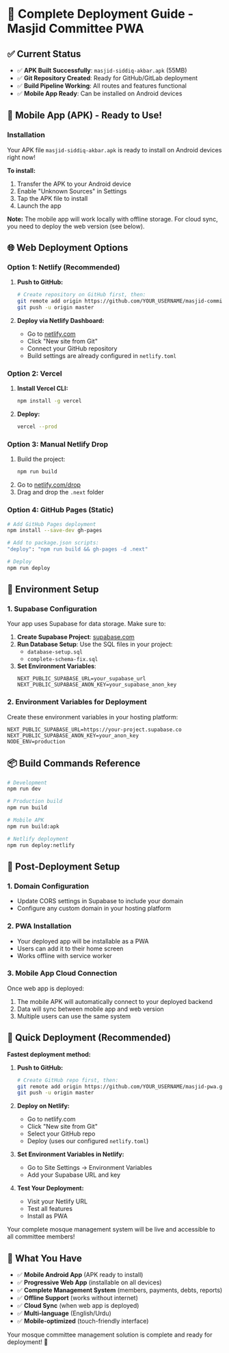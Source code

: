 # 🚀 Complete Deployment Guide - Masjid Committee PWA

## ✅ Current Status
- ✅ **APK Built Successfully**: `masjid-siddiq-akbar.apk` (55MB)
- ✅ **Git Repository Created**: Ready for GitHub/GitLab deployment
- ✅ **Build Pipeline Working**: All routes and features functional
- ✅ **Mobile App Ready**: Can be installed on Android devices

## 📱 Mobile App (APK) - Ready to Use!

### Installation
Your APK file `masjid-siddiq-akbar.apk` is ready to install on Android devices right now!

**To install:**
1. Transfer the APK to your Android device
2. Enable "Unknown Sources" in Settings
3. Tap the APK file to install
4. Launch the app

**Note:** The mobile app will work locally with offline storage. For cloud sync, you need to deploy the web version (see below).

## 🌐 Web Deployment Options

### Option 1: Netlify (Recommended)
1. **Push to GitHub:**
   ```bash
   # Create repository on GitHub first, then:
   git remote add origin https://github.com/YOUR_USERNAME/masjid-committee-pwa.git
   git push -u origin master
   ```

2. **Deploy via Netlify Dashboard:**
   - Go to [netlify.com](https://netlify.com)
   - Click "New site from Git"
   - Connect your GitHub repository
   - Build settings are already configured in `netlify.toml`

### Option 2: Vercel
1. **Install Vercel CLI:**
   ```bash
   npm install -g vercel
   ```

2. **Deploy:**
   ```bash
   vercel --prod
   ```

### Option 3: Manual Netlify Drop
1. Build the project:
   ```bash
   npm run build
   ```
2. Go to [netlify.com/drop](https://netlify.com/drop)
3. Drag and drop the `.next` folder

### Option 4: GitHub Pages (Static)
```bash
# Add GitHub Pages deployment
npm install --save-dev gh-pages

# Add to package.json scripts:
"deploy": "npm run build && gh-pages -d .next"

# Deploy
npm run deploy
```

## 🔗 Environment Setup

### 1. Supabase Configuration
Your app uses Supabase for data storage. Make sure to:

1. **Create Supabase Project**: [supabase.com](https://supabase.com)
2. **Run Database Setup**: Use the SQL files in your project:
   - `database-setup.sql`
   - `complete-schema-fix.sql`
3. **Set Environment Variables**:
   ```
   NEXT_PUBLIC_SUPABASE_URL=your_supabase_url
   NEXT_PUBLIC_SUPABASE_ANON_KEY=your_supabase_anon_key
   ```

### 2. Environment Variables for Deployment
Create these environment variables in your hosting platform:

```env
NEXT_PUBLIC_SUPABASE_URL=https://your-project.supabase.co
NEXT_PUBLIC_SUPABASE_ANON_KEY=your_anon_key
NODE_ENV=production
```

## 📦 Build Commands Reference

```bash
# Development
npm run dev

# Production build
npm run build

# Mobile APK
npm run build:apk

# Netlify deployment
npm run deploy:netlify
```

## 🔧 Post-Deployment Setup

### 1. Domain Configuration
- Update CORS settings in Supabase to include your domain
- Configure any custom domain in your hosting platform

### 2. PWA Installation
- Your deployed app will be installable as a PWA
- Users can add it to their home screen
- Works offline with service worker

### 3. Mobile App Cloud Connection
Once web app is deployed:
1. The mobile APK will automatically connect to your deployed backend
2. Data will sync between mobile app and web version
3. Multiple users can use the same system

## 🎯 Quick Deployment (Recommended)

**Fastest deployment method:**

1. **Push to GitHub:**
   ```bash
   # Create GitHub repo first, then:
   git remote add origin https://github.com/YOUR_USERNAME/masjid-pwa.git
   git push -u origin master
   ```

2. **Deploy on Netlify:**
   - Go to netlify.com
   - Click "New site from Git"
   - Select your GitHub repo
   - Deploy (uses our configured `netlify.toml`)

3. **Set Environment Variables in Netlify:**
   - Go to Site Settings → Environment Variables
   - Add your Supabase URL and key

4. **Test Your Deployment:**
   - Visit your Netlify URL
   - Test all features
   - Install as PWA

Your complete mosque management system will be live and accessible to all committee members!

## 🎉 What You Have

- ✅ **Mobile Android App** (APK ready to install)
- ✅ **Progressive Web App** (installable on all devices)
- ✅ **Complete Management System** (members, payments, debts, reports)
- ✅ **Offline Support** (works without internet)
- ✅ **Cloud Sync** (when web app is deployed)
- ✅ **Multi-language** (English/Urdu)
- ✅ **Mobile-optimized** (touch-friendly interface)

Your mosque committee management solution is complete and ready for deployment! 🕌